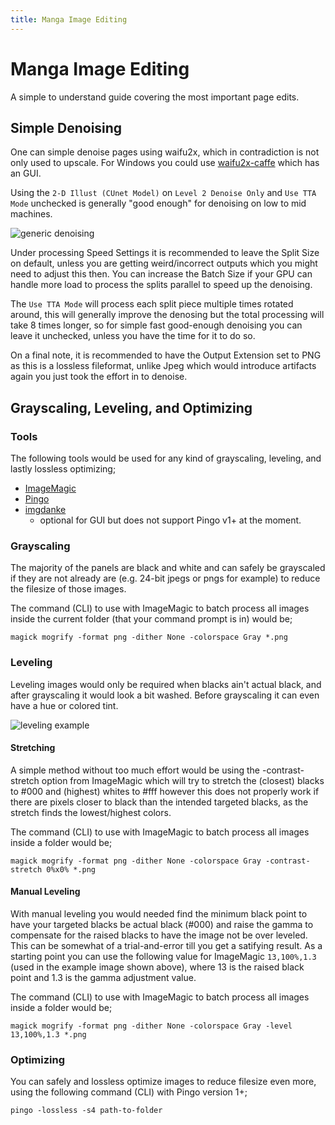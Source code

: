 ```yaml
---
title: Manga Image Editing
---
```

# Manga Image Editing
A simple to understand guide covering the most important page edits.
<br>

## Simple Denoising

One can simple denoise pages using waifu2x, which in contradiction is not only used to upscale. For Windows you could use [waifu2x-caffe](https://github.com/lltcggie/waifu2x-caffe/releases) which has an GUI.

Using the `2-D Illust (CUnet Model)` on `Level 2 Denoise Only` and `Use TTA Mode`  unchecked is generally "good enough" for denoising on low to mid machines.

![generic denoising](/ss/waifu.jpg)

Under processing Speed Settings it is recommended to leave the Split Size on default, unless you are getting weird/incorrect outputs which you might need to adjust this then. You can increase the Batch Size if your GPU can handle more load to process the splits parallel to speed up the denoising.

The `Use TTA Mode` will process each split piece multiple times rotated around, this will generally improve the denosing but the total processing will take 8 times longer, so for simple fast good-enough denoising you can leave it unchecked, unless you have the time for it to do so.

On a final note, it is recommended to have the Output Extension set to PNG as this is a lossless fileformat, unlike Jpeg which would introduce artifacts again you just took the effort in to denoise.

## Grayscaling, Leveling, and Optimizing

### Tools

The following tools would be used for any kind of grayscaling, leveling, and lastly lossless optimizing;
- [ImageMagic](https://imagemagick.org/index.php)
- [Pingo](https://css-ig.net/pingo)
- [imgdanke](https://github.com/DrWhoCares/imgdanke)
    - optional for GUI but does not support Pingo v1+ at the moment.

### Grayscaling

The majority of the panels are black and white and can safely be grayscaled if they are not already are (e.g. 24-bit jpegs or pngs for example) to reduce the filesize of those images.

The command (CLI) to use with ImageMagic to batch process all images inside the current folder (that your command prompt is in) would be;

```
magick mogrify -format png -dither None -colorspace Gray *.png

```

### Leveling

Leveling images would only be required when blacks ain't actual black, and after grayscaling it would look a bit washed. Before grayscaling it can even have a hue or colored tint.

![leveling example](/ss/scaling.png)

#### Stretching

A simple method without too much effort would be using the -contrast-stretch option from ImageMagic which will try to stretch the (closest) blacks to #000 and (highest) whites to #fff however this does not properly work if there are pixels closer to black than the intended targeted blacks, as the stretch finds the lowest/highest colors.

The command (CLI) to use with ImageMagic to batch process all images inside a folder would be;

```
magick mogrify -format png -dither None -colorspace Gray -contrast-stretch 0%x0% *.png
```

#### Manual Leveling

With manual leveling you would needed find the minimum black point to have your targeted blacks be actual black (#000) and raise the gamma to compensate for the raised blacks to have the image not be over leveled. This can be somewhat of a trial-and-error till you get a satifying result. As a starting point you can use the following value for ImageMagic `13,100%,1.3` (used in the example image shown above), where 13 is the raised black point and 1.3 is the gamma adjustment value.

The command (CLI) to use with ImageMagic to batch process all images inside a folder would be;

```
magick mogrify -format png -dither None -colorspace Gray -level 13,100%,1.3 *.png
```

### Optimizing

You can safely and lossless optimize images to reduce filesize even more, using the following command (CLI) with Pingo version 1+;

```
pingo -lossless -s4 path-to-folder
```
